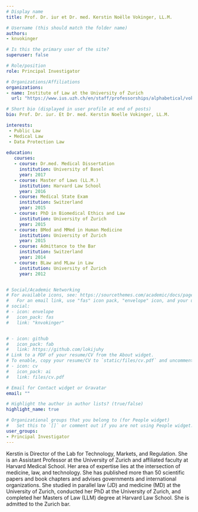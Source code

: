 ```yaml
---
# Display name
title: Prof. Dr. iur et Dr. med. Kerstin Noëlle Vokinger, LL.M.

# Username (this should match the folder name)
authors:
- knvokinger

# Is this the primary user of the site?
superuser: false

# Role/position
role: Principal Investigator

# Organizations/Affiliations
organizations:
- name: Institute of Law at the University of Zurich
  url: "https://www.ius.uzh.ch/en/staff/professorships/alphabetical/vokinger/vokinger.html"

# Short bio (displayed in user profile at end of posts)
bio: Prof. Dr. iur. Et Dr. med. Kerstin Noelle Vokinger, LL.M.

interests:
 - Public Law
 - Medical Law
 - Data Protection Law
 
education:
   courses:
   - course: Dr.med. Medical Dissertation
     institution: University of Basel
     year: 2017
   - course: Master of Laws (LL.M.)
     institution: Harvard Law School
     year: 2016
   - course: Medical State Exam
     institution: Switzerland
     year: 2015
   - course: PhD in Biomedical Ethics and Law
     institution: University of Zurich
     year: 2015
   - course: BMed and MMed in Human Medicine
     institution: University of Zurich
     year: 2015
   - course: Admittance to the Bar
     institution: Switzerland
     year: 2014
   - course: BLaw and MLaw in Law
     institution: University of Zurich
     year: 2012


# Social/Academic Networking
# For available icons, see: https://sourcethemes.com/academic/docs/page-builder/#icons
#   For an email link, use "fas" icon pack, "envelope" icon, and your uzh email up to before the '@'.
# social:
# - icon: envelope
#   icon_pack: fas
#   link: "knvokinger"


# - icon: github
#   icon_pack: fab
#   link: https://github.com/lokijuhy
# Link to a PDF of your resume/CV from the About widget.
# To enable, copy your resume/CV to `static/files/cv.pdf` and uncomment the lines below.
# - icon: cv
#   icon_pack: ai
#   link: files/cv.pdf

# Email for Contact widget or Gravatar
email: ""

# Highlight the author in author lists? (true/false)
highlight_name: true

# Organizational groups that you belong to (for People widget)
#   Set this to `[]` or comment out if you are not using People widget.
user_groups:
- Principal Investigator
---
```


Kerstin is Director of the Lab for Technology, Markets, and Regulation. She is an Assistant Professor at the University of Zurich and affiliated faculty at Harvard Medical School. Her area of expertise lies at the intersection of medicine, law, and technology. She has published more than 50 scientific papers and book chapters and advises governments and international organizations. She studied in parallel law (JD) and medicine (MD) at the University of Zurich, conducted her PhD at the University of Zurich, and completed her Masters of Law (LLM) degree at Harvard Law School. She is admitted to the Zurich bar.
